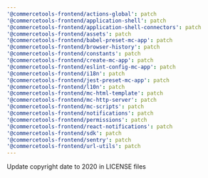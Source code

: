 ```yaml
---
'@commercetools-frontend/actions-global': patch
'@commercetools-frontend/application-shell': patch
'@commercetools-frontend/application-shell-connectors': patch
'@commercetools-frontend/assets': patch
'@commercetools-frontend/babel-preset-mc-app': patch
'@commercetools-frontend/browser-history': patch
'@commercetools-frontend/constants': patch
'@commercetools-frontend/create-mc-app': patch
'@commercetools-frontend/eslint-config-mc-app': patch
'@commercetools-frontend/i18n': patch
'@commercetools-frontend/jest-preset-mc-app': patch
'@commercetools-frontend/l10n': patch
'@commercetools-frontend/mc-html-template': patch
'@commercetools-frontend/mc-http-server': patch
'@commercetools-frontend/mc-scripts': patch
'@commercetools-frontend/notifications': patch
'@commercetools-frontend/permissions': patch
'@commercetools-frontend/react-notifications': patch
'@commercetools-frontend/sdk': patch
'@commercetools-frontend/sentry': patch
'@commercetools-frontend/url-utils': patch
---
```


Update copyright date to 2020 in LICENSE files
